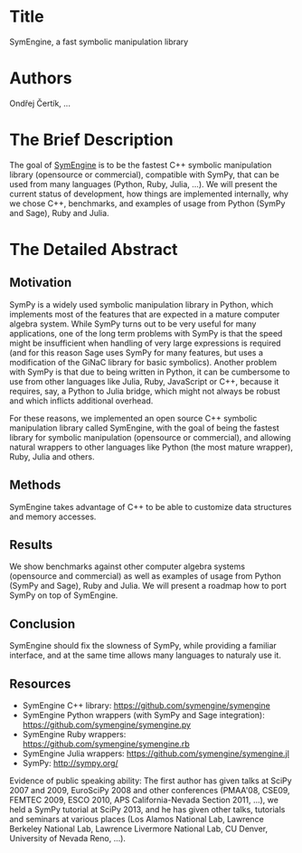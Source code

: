 # Title

SymEngine, a fast symbolic manipulation library

# Authors

Ondřej Čertík, ...

# The Brief Description

The goal of [SymEngine](https://github.com/symengine/symengine) is to be the
fastest C++ symbolic manipulation library (opensource or commercial),
compatible with SymPy, that can be used from many languages (Python, Ruby,
Julia, ...). We will present the current status of development, how things are
implemented internally, why we chose C++, benchmarks, and examples of usage
from Python (SymPy and Sage), Ruby and Julia.

# The Detailed Abstract

## Motivation

SymPy is a widely used symbolic manipulation library in Python, which
implements most of the features that are expected in a mature computer algebra
system. While SymPy turns out to be very useful for many applications, one of
the long term problems with SymPy is that the speed might be insufficient when
handling of very large expressions is required (and for this reason Sage uses
SymPy for many features, but uses a modification of the GiNaC library for basic
symbolics). Another problem with SymPy is that due to being written in Python,
it can be cumbersome to use from other languages like Julia, Ruby, JavaScript
or C++, because it requires, say, a Python to Julia bridge, which might not
always be robust and which inflicts additional overhead.

For these reasons, we implemented an open source C++ symbolic manipulation
library called SymEngine, with the goal of being the fastest library for
symbolic manipulation (opensource or commercial), and allowing natural wrappers
to other languages like Python (the most mature wrapper), Ruby, Julia and
others.

## Methods

SymEngine takes advantage of C++ to be able to customize data structures and
memory accesses.

## Results

We show benchmarks against other computer algebra systems (opensource and
commercial) as well as examples of usage from Python (SymPy and Sage), Ruby and
Julia. We will present a roadmap how to port SymPy on top of SymEngine.

## Conclusion

SymEngine should fix the slowness of SymPy, while providing a familiar
interface, and at the same time allows many languages to naturaly use it.

## Resources

* SymEngine C++ library: https://github.com/symengine/symengine
* SymEngine Python wrappers (with SymPy and Sage integration): https://github.com/symengine/symengine.py
* SymEngine Ruby wrappers: https://github.com/symengine/symengine.rb
* SymEngine Julia wrappers: https://github.com/symengine/symengine.jl
* SymPy: http://sympy.org/

Evidence of public speaking ability: The first author has given talks at SciPy
2007 and 2009, EuroSciPy 2008 and other conferences (PMAA'08, CSE09, FEMTEC
2009, ESCO 2010, APS California-Nevada Section 2011, ...), we held a SymPy
tutorial at SciPy 2013, and he has given other talks, tutorials and seminars at
various places (Los Alamos National Lab, Lawrence Berkeley National Lab, Lawrence Livermore National Lab, CU Denver, University of Nevada Reno, ...).
